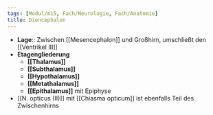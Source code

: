 ```yaml
---
tags: [Modul/m15, Fach/Neurologie, Fach/Anatomie]
title: Diencephalon
---
```

- **Lage**:: Zwischen [[Mesencephalon]] und Großhirn, umschließt den [[Ventrikel III]]
- **Etagengliederung**
	- **[[Thalamus]]**
	- **[[Subthalamus]]**
	- **[[Hypothalamus]]**
	- **[[Metathalamus]]**
	- **[[Epithalamus]]** mit Epiphyse
- [[N. opticus (II)]] mit [[Chiasma opticum]] ist ebenfalls Teil des Zwischenhirns
